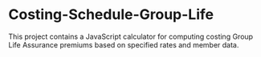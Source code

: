# Costing-Schedule-Group-Life
This project contains a JavaScript calculator for computing costing Group Life Assurance premiums based on specified rates and member data.
